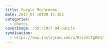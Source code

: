 ```yaml
---
title: Purple Mushrooms
date: 2017-04-10T00:15:10Z
categories:
  - photos
coverImage: cdn:/2017-04-purple
syndication:
  - https://www.instagram.com/p/BSrzGLTgBEG/
---
```

